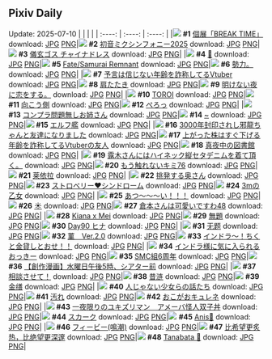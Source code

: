 ## Pixiv Daily
Update: 2025-07-10
|      |      |      |
| :----: | :----: | :----: |
|![](https://pixiv.microyu.workers.dev/c/240x480/img-master/img/2025/07/08/00/00/06/132437464_p0_master1200.jpg) **#1** [個展「BREAK TIME」](https://www.pixiv.net/artworks/132437464) download: [JPG](https://pixiv.microyu.workers.dev/img-original/img/2025/07/08/00/00/06/132437464_p0.jpg) [PNG](https://pixiv.microyu.workers.dev/img-original/img/2025/07/08/00/00/06/132437464_p0.png)|![](https://pixiv.microyu.workers.dev/c/240x480/img-master/img/2025/07/09/01/00/16/132477259_p0_master1200.jpg) **#2** [初音ミクシンフォニー2025](https://www.pixiv.net/artworks/132477259) download: [JPG](https://pixiv.microyu.workers.dev/img-original/img/2025/07/09/01/00/16/132477259_p0.jpg) [PNG](https://pixiv.microyu.workers.dev/img-original/img/2025/07/09/01/00/16/132477259_p0.png)|![](https://pixiv.microyu.workers.dev/c/240x480/img-master/img/2025/07/08/00/00/07/132437481_p0_master1200.jpg) **#3** [儀玄ゴス チャイナドレス](https://www.pixiv.net/artworks/132437481) download: [JPG](https://pixiv.microyu.workers.dev/img-original/img/2025/07/08/00/00/07/132437481_p0.jpg) [PNG](https://pixiv.microyu.workers.dev/img-original/img/2025/07/08/00/00/07/132437481_p0.png)|
|![](https://pixiv.microyu.workers.dev/c/240x480/img-master/img/2025/07/08/00/00/11/132437512_p0_master1200.jpg) **#4** [🎋](https://www.pixiv.net/artworks/132437512) download: [JPG](https://pixiv.microyu.workers.dev/img-original/img/2025/07/08/00/00/11/132437512_p0.jpg) [PNG](https://pixiv.microyu.workers.dev/img-original/img/2025/07/08/00/00/11/132437512_p0.png)|![](https://pixiv.microyu.workers.dev/c/240x480/img-master/img/2025/07/08/00/00/10/132437501_p0_master1200.jpg) **#5** [Fate/Samurai Remnant](https://www.pixiv.net/artworks/132437501) download: [JPG](https://pixiv.microyu.workers.dev/img-original/img/2025/07/08/00/00/10/132437501_p0.jpg) [PNG](https://pixiv.microyu.workers.dev/img-original/img/2025/07/08/00/00/10/132437501_p0.png)|![](https://pixiv.microyu.workers.dev/c/240x480/img-master/img/2025/07/08/19/06/32/132461842_p0_master1200.jpg) **#6** [勢力。](https://www.pixiv.net/artworks/132461842) download: [JPG](https://pixiv.microyu.workers.dev/img-original/img/2025/07/08/19/06/32/132461842_p0.jpg) [PNG](https://pixiv.microyu.workers.dev/img-original/img/2025/07/08/19/06/32/132461842_p0.png)|
|![](https://pixiv.microyu.workers.dev/c/240x480/img-master/img/2025/07/08/21/10/10/132466893_p0_master1200.jpg) **#7** [予言は信じない年齢を詐称してるVtuber](https://www.pixiv.net/artworks/132466893) download: [JPG](https://pixiv.microyu.workers.dev/img-original/img/2025/07/08/21/10/10/132466893_p0.jpg) [PNG](https://pixiv.microyu.workers.dev/img-original/img/2025/07/08/21/10/10/132466893_p0.png)|![](https://pixiv.microyu.workers.dev/c/240x480/img-master/img/2025/07/08/20/06/44/132464275_p0_master1200.jpg) **#8** [肩たたき](https://www.pixiv.net/artworks/132464275) download: [JPG](https://pixiv.microyu.workers.dev/img-original/img/2025/07/08/20/06/44/132464275_p0.jpg) [PNG](https://pixiv.microyu.workers.dev/img-original/img/2025/07/08/20/06/44/132464275_p0.png)|![](https://pixiv.microyu.workers.dev/c/240x480/img-master/img/2025/07/08/18/53/59/132461421_p0_master1200.jpg) **#9** [明けない夜に恋をする。](https://www.pixiv.net/artworks/132461421) download: [JPG](https://pixiv.microyu.workers.dev/img-original/img/2025/07/08/18/53/59/132461421_p0.jpg) [PNG](https://pixiv.microyu.workers.dev/img-original/img/2025/07/08/18/53/59/132461421_p0.png)|
|![](https://pixiv.microyu.workers.dev/c/240x480/img-master/img/2025/07/08/12/22/53/132452367_p0_master1200.jpg) **#10** [TOROI](https://www.pixiv.net/artworks/132452367) download: [JPG](https://pixiv.microyu.workers.dev/img-original/img/2025/07/08/12/22/53/132452367_p0.jpg) [PNG](https://pixiv.microyu.workers.dev/img-original/img/2025/07/08/12/22/53/132452367_p0.png)|![](https://pixiv.microyu.workers.dev/c/240x480/img-master/img/2025/07/08/21/42/13/132468220_p0_master1200.jpg) **#11** [向こう側](https://www.pixiv.net/artworks/132468220) download: [JPG](https://pixiv.microyu.workers.dev/img-original/img/2025/07/08/21/42/13/132468220_p0.jpg) [PNG](https://pixiv.microyu.workers.dev/img-original/img/2025/07/08/21/42/13/132468220_p0.png)|![](https://pixiv.microyu.workers.dev/c/240x480/img-master/img/2025/07/08/07/10/38/132446951_p0_master1200.jpg) **#12** [ぺろっ](https://www.pixiv.net/artworks/132446951) download: [JPG](https://pixiv.microyu.workers.dev/img-original/img/2025/07/08/07/10/38/132446951_p0.jpg) [PNG](https://pixiv.microyu.workers.dev/img-original/img/2025/07/08/07/10/38/132446951_p0.png)|
|![](https://pixiv.microyu.workers.dev/c/240x480/img-master/img/2025/07/09/00/00/10/132474556_p0_master1200.jpg) **#13** [コンプラ問題無しお姉さん](https://www.pixiv.net/artworks/132474556) download: [JPG](https://pixiv.microyu.workers.dev/img-original/img/2025/07/09/00/00/10/132474556_p0.jpg) [PNG](https://pixiv.microyu.workers.dev/img-original/img/2025/07/09/00/00/10/132474556_p0.png)|![](https://pixiv.microyu.workers.dev/c/240x480/img-master/img/2025/07/08/00/37/49/132439582_p0_master1200.jpg) **#14** [~](https://www.pixiv.net/artworks/132439582) download: [JPG](https://pixiv.microyu.workers.dev/img-original/img/2025/07/08/00/37/49/132439582_p0.jpg) [PNG](https://pixiv.microyu.workers.dev/img-original/img/2025/07/08/00/37/49/132439582_p0.png)|![](https://pixiv.microyu.workers.dev/c/240x480/img-master/img/2025/07/09/01/13/24/132477673_p0_master1200.jpg) **#15** [エルフ艦](https://www.pixiv.net/artworks/132477673) download: [JPG](https://pixiv.microyu.workers.dev/img-original/img/2025/07/09/01/13/24/132477673_p0.jpg) [PNG](https://pixiv.microyu.workers.dev/img-original/img/2025/07/09/01/13/24/132477673_p0.png)|
|![](https://pixiv.microyu.workers.dev/c/240x480/img-master/img/2025/07/09/17/48/52/132495933_p0_master1200.jpg) **#16** [3000年封印されし邪龍ちゃんと友達になりました](https://www.pixiv.net/artworks/132495933) download: [JPG](https://pixiv.microyu.workers.dev/img-original/img/2025/07/09/17/48/52/132495933_p0.jpg) [PNG](https://pixiv.microyu.workers.dev/img-original/img/2025/07/09/17/48/52/132495933_p0.png)|![](https://pixiv.microyu.workers.dev/c/240x480/img-master/img/2025/07/09/21/23/31/132504037_p0_master1200.jpg) **#17** [上がった株はすぐ下げる年齢を詐称してるVtuberの友人](https://www.pixiv.net/artworks/132504037) download: [JPG](https://pixiv.microyu.workers.dev/img-original/img/2025/07/09/21/23/31/132504037_p0.jpg) [PNG](https://pixiv.microyu.workers.dev/img-original/img/2025/07/09/21/23/31/132504037_p0.png)|![](https://pixiv.microyu.workers.dev/c/240x480/img-master/img/2025/07/08/00/02/33/132437960_p0_master1200.jpg) **#18** [真夜中の図書館](https://www.pixiv.net/artworks/132437960) download: [JPG](https://pixiv.microyu.workers.dev/img-original/img/2025/07/08/00/02/33/132437960_p0.jpg) [PNG](https://pixiv.microyu.workers.dev/img-original/img/2025/07/08/00/02/33/132437960_p0.png)|
|![](https://pixiv.microyu.workers.dev/c/240x480/img-master/img/2025/07/08/02/11/08/132442331_p0_master1200.jpg) **#19** [露木さんにはハイネック縦セタデニムを着て頂く。](https://www.pixiv.net/artworks/132442331) download: [JPG](https://pixiv.microyu.workers.dev/img-original/img/2025/07/08/02/11/08/132442331_p0.jpg) [PNG](https://pixiv.microyu.workers.dev/img-original/img/2025/07/08/02/11/08/132442331_p0.png)|![](https://pixiv.microyu.workers.dev/c/240x480/img-master/img/2025/07/08/18/09/06/132460131_p0_master1200.jpg) **#20** [もう触れないキミ76](https://www.pixiv.net/artworks/132460131) download: [JPG](https://pixiv.microyu.workers.dev/img-original/img/2025/07/08/18/09/06/132460131_p0.jpg) [PNG](https://pixiv.microyu.workers.dev/img-original/img/2025/07/08/18/09/06/132460131_p0.png)|![](https://pixiv.microyu.workers.dev/c/240x480/img-master/img/2025/07/09/11/13/21/132487781_p0_master1200.jpg) **#21** [莱依拉](https://www.pixiv.net/artworks/132487781) download: [JPG](https://pixiv.microyu.workers.dev/img-original/img/2025/07/09/11/13/21/132487781_p0.jpg) [PNG](https://pixiv.microyu.workers.dev/img-original/img/2025/07/09/11/13/21/132487781_p0.png)|
|![](https://pixiv.microyu.workers.dev/c/240x480/img-master/img/2025/07/08/16/16/36/132457033_p0_master1200.jpg) **#22** [挑発する奥さん](https://www.pixiv.net/artworks/132457033) download: [JPG](https://pixiv.microyu.workers.dev/img-original/img/2025/07/08/16/16/36/132457033_p0.jpg) [PNG](https://pixiv.microyu.workers.dev/img-original/img/2025/07/08/16/16/36/132457033_p0.png)|![](https://pixiv.microyu.workers.dev/c/240x480/img-master/img/2025/07/08/00/15/31/132438635_p0_master1200.jpg) **#23** [ストロベリー❤シンドローム](https://www.pixiv.net/artworks/132438635) download: [JPG](https://pixiv.microyu.workers.dev/img-original/img/2025/07/08/00/15/31/132438635_p0.jpg) [PNG](https://pixiv.microyu.workers.dev/img-original/img/2025/07/08/00/15/31/132438635_p0.png)|![](https://pixiv.microyu.workers.dev/c/240x480/img-master/img/2025/07/08/13/52/08/132454175_p0_master1200.jpg) **#24** [3mの乙女](https://www.pixiv.net/artworks/132454175) download: [JPG](https://pixiv.microyu.workers.dev/img-original/img/2025/07/08/13/52/08/132454175_p0.jpg) [PNG](https://pixiv.microyu.workers.dev/img-original/img/2025/07/08/13/52/08/132454175_p0.png)|
|![](https://pixiv.microyu.workers.dev/c/240x480/img-master/img/2025/07/08/00/00/12/132437515_p0_master1200.jpg) **#25** [あつ〜〜〜い！！！](https://www.pixiv.net/artworks/132437515) download: [JPG](https://pixiv.microyu.workers.dev/img-original/img/2025/07/08/00/00/12/132437515_p0.jpg) [PNG](https://pixiv.microyu.workers.dev/img-original/img/2025/07/08/00/00/12/132437515_p0.png)|![](https://pixiv.microyu.workers.dev/c/240x480/img-master/img/2025/07/08/13/12/08/132453412_p0_master1200.jpg) **#26** [☀️](https://www.pixiv.net/artworks/132453412) download: [JPG](https://pixiv.microyu.workers.dev/img-original/img/2025/07/08/13/12/08/132453412_p0.jpg) [PNG](https://pixiv.microyu.workers.dev/img-original/img/2025/07/08/13/12/08/132453412_p0.png)|![](https://pixiv.microyu.workers.dev/c/240x480/img-master/img/2025/07/08/09/44/44/132449429_p0_master1200.jpg) **#27** [倉本さんは可愛いですわ48](https://www.pixiv.net/artworks/132449429) download: [JPG](https://pixiv.microyu.workers.dev/img-original/img/2025/07/08/09/44/44/132449429_p0.jpg) [PNG](https://pixiv.microyu.workers.dev/img-original/img/2025/07/08/09/44/44/132449429_p0.png)|
|![](https://pixiv.microyu.workers.dev/c/240x480/img-master/img/2025/07/08/01/09/32/132440728_p0_master1200.jpg) **#28** [Kiana x Mei](https://www.pixiv.net/artworks/132440728) download: [JPG](https://pixiv.microyu.workers.dev/img-original/img/2025/07/08/01/09/32/132440728_p0.jpg) [PNG](https://pixiv.microyu.workers.dev/img-original/img/2025/07/08/01/09/32/132440728_p0.png)|![](https://pixiv.microyu.workers.dev/c/240x480/img-master/img/2025/07/08/09/57/25/132449599_p0_master1200.jpg) **#29** [無題](https://www.pixiv.net/artworks/132449599) download: [JPG](https://pixiv.microyu.workers.dev/img-original/img/2025/07/08/09/57/25/132449599_p0.jpg) [PNG](https://pixiv.microyu.workers.dev/img-original/img/2025/07/08/09/57/25/132449599_p0.png)|![](https://pixiv.microyu.workers.dev/c/240x480/img-master/img/2025/07/08/00/00/07/132437473_p0_master1200.jpg) **#30** [Day90 ヒナ](https://www.pixiv.net/artworks/132437473) download: [JPG](https://pixiv.microyu.workers.dev/img-original/img/2025/07/08/00/00/07/132437473_p0.jpg) [PNG](https://pixiv.microyu.workers.dev/img-original/img/2025/07/08/00/00/07/132437473_p0.png)|
|![](https://pixiv.microyu.workers.dev/c/240x480/img-master/img/2025/07/08/01/17/21/132440981_p0_master1200.jpg) **#31** [无题](https://www.pixiv.net/artworks/132440981) download: [JPG](https://pixiv.microyu.workers.dev/img-original/img/2025/07/08/01/17/21/132440981_p0.jpg) [PNG](https://pixiv.microyu.workers.dev/img-original/img/2025/07/08/01/17/21/132440981_p0.png)|![](https://pixiv.microyu.workers.dev/c/240x480/img-master/img/2025/07/09/13/25/40/132490423_p0_master1200.jpg) **#32** [菫　Ver.2.0](https://www.pixiv.net/artworks/132490423) download: [JPG](https://pixiv.microyu.workers.dev/img-original/img/2025/07/09/13/25/40/132490423_p0.jpg) [PNG](https://pixiv.microyu.workers.dev/img-original/img/2025/07/09/13/25/40/132490423_p0.png)|![](https://pixiv.microyu.workers.dev/c/240x480/img-master/img/2025/07/08/21/01/17/132466508_p0_master1200.jpg) **#33** [インドラ～！ちくと金貸しとおせ！！](https://www.pixiv.net/artworks/132466508) download: [JPG](https://pixiv.microyu.workers.dev/img-original/img/2025/07/08/21/01/17/132466508_p0.jpg) [PNG](https://pixiv.microyu.workers.dev/img-original/img/2025/07/08/21/01/17/132466508_p0.png)|
|![](https://pixiv.microyu.workers.dev/c/240x480/img-master/img/2025/07/08/21/31/40/132467842_p0_master1200.jpg) **#34** [インドラ様に気に入られるおっきー](https://www.pixiv.net/artworks/132467842) download: [JPG](https://pixiv.microyu.workers.dev/img-original/img/2025/07/08/21/31/40/132467842_p0.jpg) [PNG](https://pixiv.microyu.workers.dev/img-original/img/2025/07/08/21/31/40/132467842_p0.png)|![](https://pixiv.microyu.workers.dev/c/240x480/img-master/img/2025/07/08/21/46/21/132468374_p0_master1200.jpg) **#35** [SMC組6周年](https://www.pixiv.net/artworks/132468374) download: [JPG](https://pixiv.microyu.workers.dev/img-original/img/2025/07/08/21/46/21/132468374_p0.jpg) [PNG](https://pixiv.microyu.workers.dev/img-original/img/2025/07/08/21/46/21/132468374_p0.png)|![](https://pixiv.microyu.workers.dev/c/240x480/img-master/img/2025/07/09/19/54/05/132500311_p0_master1200.jpg) **#36** [【創作漫画】水曜日午後5時、シアター前](https://www.pixiv.net/artworks/132500311) download: [JPG](https://pixiv.microyu.workers.dev/img-original/img/2025/07/09/19/54/05/132500311_p0.jpg) [PNG](https://pixiv.microyu.workers.dev/img-original/img/2025/07/09/19/54/05/132500311_p0.png)|
|![](https://pixiv.microyu.workers.dev/c/240x480/img-master/img/2025/07/08/04/38/38/132444701_p0_master1200.jpg) **#37** [相談させて！](https://www.pixiv.net/artworks/132444701) download: [JPG](https://pixiv.microyu.workers.dev/img-original/img/2025/07/08/04/38/38/132444701_p0.jpg) [PNG](https://pixiv.microyu.workers.dev/img-original/img/2025/07/08/04/38/38/132444701_p0.png)|![](https://pixiv.microyu.workers.dev/c/240x480/img-master/img/2025/07/08/00/32/20/132439369_p0_master1200.jpg) **#38** [昔涟](https://www.pixiv.net/artworks/132439369) download: [JPG](https://pixiv.microyu.workers.dev/img-original/img/2025/07/08/00/32/20/132439369_p0.jpg) [PNG](https://pixiv.microyu.workers.dev/img-original/img/2025/07/08/00/32/20/132439369_p0.png)|![](https://pixiv.microyu.workers.dev/c/240x480/img-master/img/2025/07/08/00/29/01/132439160_p0_master1200.jpg) **#39** [金缮](https://www.pixiv.net/artworks/132439160) download: [JPG](https://pixiv.microyu.workers.dev/img-original/img/2025/07/08/00/29/01/132439160_p0.jpg) [PNG](https://pixiv.microyu.workers.dev/img-original/img/2025/07/08/00/29/01/132439160_p0.png)|
|![](https://pixiv.microyu.workers.dev/c/240x480/img-master/img/2025/07/09/20/37/26/132502091_p0_master1200.jpg) **#40** [人じゃない少女らの話たち](https://www.pixiv.net/artworks/132502091) download: [JPG](https://pixiv.microyu.workers.dev/img-original/img/2025/07/09/20/37/26/132502091_p0.jpg) [PNG](https://pixiv.microyu.workers.dev/img-original/img/2025/07/09/20/37/26/132502091_p0.png)|![](https://pixiv.microyu.workers.dev/c/240x480/img-master/img/2025/07/09/16/38/34/132494078_p0_master1200.jpg) **#41** [汚れ](https://www.pixiv.net/artworks/132494078) download: [JPG](https://pixiv.microyu.workers.dev/img-original/img/2025/07/09/16/38/34/132494078_p0.jpg) [PNG](https://pixiv.microyu.workers.dev/img-original/img/2025/07/09/16/38/34/132494078_p0.png)|![](https://pixiv.microyu.workers.dev/c/240x480/img-master/img/2025/07/08/00/02/00/132437902_p0_master1200.jpg) **#42** [おこがおキュレネ](https://www.pixiv.net/artworks/132437902) download: [JPG](https://pixiv.microyu.workers.dev/img-original/img/2025/07/08/00/02/00/132437902_p0.jpg) [PNG](https://pixiv.microyu.workers.dev/img-original/img/2025/07/08/00/02/00/132437902_p0.png)|
|![](https://pixiv.microyu.workers.dev/c/240x480/img-master/img/2025/07/08/18/52/43/132461390_p0_master1200.jpg) **#43** [一夜限りのユキズリマン　アメーバ怪人双子丼](https://www.pixiv.net/artworks/132461390) download: [JPG](https://pixiv.microyu.workers.dev/img-original/img/2025/07/08/18/52/43/132461390_p0.jpg) [PNG](https://pixiv.microyu.workers.dev/img-original/img/2025/07/08/18/52/43/132461390_p0.png)|![](https://pixiv.microyu.workers.dev/c/240x480/img-master/img/2025/07/09/02/10/44/132479154_p0_master1200.jpg) **#44** [スカーク](https://www.pixiv.net/artworks/132479154) download: [JPG](https://pixiv.microyu.workers.dev/img-original/img/2025/07/09/02/10/44/132479154_p0.jpg) [PNG](https://pixiv.microyu.workers.dev/img-original/img/2025/07/09/02/10/44/132479154_p0.png)|![](https://pixiv.microyu.workers.dev/c/240x480/img-master/img/2025/07/08/05/21/23/132445228_p0_master1200.jpg) **#45** [Anis💛](https://www.pixiv.net/artworks/132445228) download: [JPG](https://pixiv.microyu.workers.dev/img-original/img/2025/07/08/05/21/23/132445228_p0.jpg) [PNG](https://pixiv.microyu.workers.dev/img-original/img/2025/07/08/05/21/23/132445228_p0.png)|
|![](https://pixiv.microyu.workers.dev/c/240x480/img-master/img/2025/07/08/18/00/09/132459656_p0_master1200.jpg) **#46** [フィービー(鳴潮)](https://www.pixiv.net/artworks/132459656) download: [JPG](https://pixiv.microyu.workers.dev/img-original/img/2025/07/08/18/00/09/132459656_p0.jpg) [PNG](https://pixiv.microyu.workers.dev/img-original/img/2025/07/08/18/00/09/132459656_p0.png)|![](https://pixiv.microyu.workers.dev/c/240x480/img-master/img/2025/07/08/01/50/36/132441820_p0_master1200.jpg) **#47** [比希望更炙热，比绝望更深邃](https://www.pixiv.net/artworks/132441820) download: [JPG](https://pixiv.microyu.workers.dev/img-original/img/2025/07/08/01/50/36/132441820_p0.jpg) [PNG](https://pixiv.microyu.workers.dev/img-original/img/2025/07/08/01/50/36/132441820_p0.png)|![](https://pixiv.microyu.workers.dev/c/240x480/img-master/img/2025/07/08/09/09/37/132448917_p0_master1200.jpg) **#48** [Tanabata 🎋](https://www.pixiv.net/artworks/132448917) download: [JPG](https://pixiv.microyu.workers.dev/img-original/img/2025/07/08/09/09/37/132448917_p0.jpg) [PNG](https://pixiv.microyu.workers.dev/img-original/img/2025/07/08/09/09/37/132448917_p0.png)|
